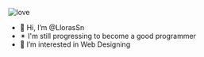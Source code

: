 
![love](https://github.com/LlorasSn/LlorasSn/assets/127954343/194e8560-90b8-45b7-a25f-d24795b9b330)

- 👋 Hi, I’m @LlorasSn
- ✴ I'm still progressing to become a good programmer
- 👀 I’m interested in Web Designing 



<!---
LlorasSn/LlorasSn is a ✨ special ✨ repository because its `README.md` (this file) appears on your GitHub profile.
You can click the Preview link to take a look at your changes.
--->
